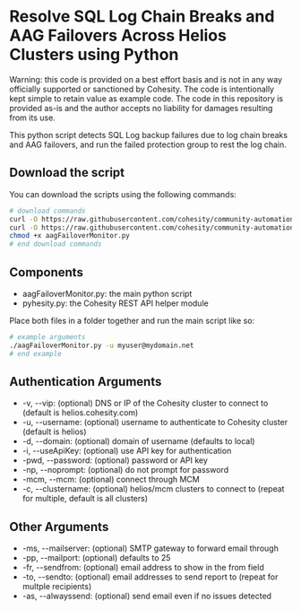 # Resolve SQL Log Chain Breaks and AAG Failovers Across Helios Clusters using Python

Warning: this code is provided on a best effort basis and is not in any way officially supported or sanctioned by Cohesity. The code is intentionally kept simple to retain value as example code. The code in this repository is provided as-is and the author accepts no liability for damages resulting from its use.

This python script detects SQL Log backup failures due to log chain breaks and AAG failovers, and run the failed protection group to rest the log chain.

## Download the script

You can download the scripts using the following commands:

```bash
# download commands
curl -O https://raw.githubusercontent.com/cohesity/community-automation-samples/main/python/aagFailoverMonitor/aagFailoverMonitor.py
curl -O https://raw.githubusercontent.com/cohesity/community-automation-samples/main/python/pyhesity.py
chmod +x aagFailoverMonitor.py
# end download commands
```

## Components

* aagFailoverMonitor.py: the main python script
* pyhesity.py: the Cohesity REST API helper module

Place both files in a folder together and run the main script like so:

```bash
# example arguments
./aagFailoverMonitor.py -u myuser@mydomain.net
# end example
```

## Authentication Arguments

* -v, --vip: (optional) DNS or IP of the Cohesity cluster to connect to (default is helios.cohesity.com)
* -u, --username: (optional) username to authenticate to Cohesity cluster (default is helios)
* -d, --domain: (optional) domain of username (defaults to local)
* -i, --useApiKey: (optional) use API key for authentication
* -pwd, --password: (optional) password or API key
* -np, --noprompt: (optional) do not prompt for password
* -mcm, --mcm: (optional) connect through MCM
* -c, --clustername: (optional) helios/mcm clusters to connect to (repeat for multiple, default is all clusters)

## Other Arguments

* -ms, --mailserver: (optional) SMTP gateway to forward email through
* -pp, --mailport: (optional) defaults to 25
* -fr, --sendfrom: (optional) email address to show in the from field
* -to, --sendto: (optional) email addresses to send report to (repeat for multple recipients)
* -as, --alwayssend: (optional) send email even if no issues detected
